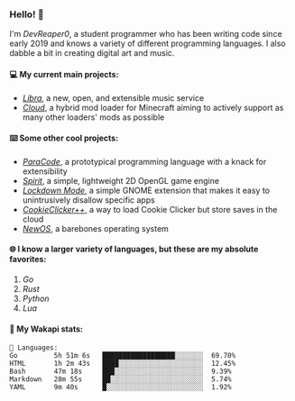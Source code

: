 ### Hello! 👋

I'm _DevReaper0_, a student programmer who has been writing code since early 2019 and knows a variety of different programming languages. I also dabble a bit in creating digital art and music.

#### 💻 My current main projects:

-   _[Libra](https://github.com/LibraMusic)_, a new, open, and extensible music service
-   _[Cloud](https://github.com/CloudLoaderMC/CloudLoader)_, a hybrid mod loader for Minecraft aiming to actively support as many other loaders' mods as possible

#### ⌨️ Some other cool projects:

-   _[ParaCode](https://github.com/ParaCodeLang/ParaCode)_, a prototypical programming language with a knack for extensibility
-   _[Spirit](https://gitlab.com/DevReaper0/SpiritEngine)_, a simple, lightweight 2D OpenGL game engine
-   _[Lockdown Mode](https://github.com/DevReaper0/GNOME-LockdownMode)_, a simple GNOME extension that makes it easy to unintrusively disallow specific apps
-   _[CookieClicker++](https://github.com/DevReaper0/CookieClickerPlusPlus)_, a way to load Cookie Clicker but store saves in the cloud
-   _[NewOS](https://github.com/DevReaper0/NewOS)_, a barebones operating system

#### 🌐 I know a larger variety of languages, but these are my absolute favorites:

1. _Go_
2. _Rust_
3. _Python_
4. _Lua_

#### 📡 My Wakapi stats:

```text
💾 Languages:
Go         5h 51m 6s   ██████████████████░░░░░░░  69.70%
HTML       1h 2m 43s   ████░░░░░░░░░░░░░░░░░░░░░  12.45%
Bash       47m 18s     ███░░░░░░░░░░░░░░░░░░░░░░  9.39%
Markdown   28m 55s     ██░░░░░░░░░░░░░░░░░░░░░░░  5.74%
YAML       9m 40s      █░░░░░░░░░░░░░░░░░░░░░░░░  1.92%
```
